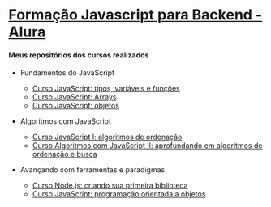 # [Formação Javascript para Backend - Alura](https://www.alura.com.br/formacao-js-backend)

#### Meus repositórios dos cursos realizados    
* Fundamentos do JavaScript
  - [Curso JavaScript: tipos, variáveis e funções](https://github.com/wherculano/Javascript-Fundamentos)
  - [Curso JavaScript: Arrays](https://github.com/wherculano/Javascript-Arrays)
  - [Curso JavaScript: objetos](https://github.com/wherculano/Javascript-Objetos)
  
* Algoritmos com JavaScript
  - [Curso JavaScript I: algoritmos de ordenação]()
  - [Curso Algoritmos com JavaScript II: aprofundando em algoritmos de ordenação e busca]()
 
 * Avançando com ferramentas e paradigmas
   - [Curso Node.js: criando sua primeira biblioteca]()
   - [Curso JavaScript: programação orientada a objetos]()
